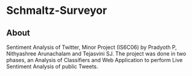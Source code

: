 # Schmaltz-Surveyor
## About
Sentiment Analysis of Twitter, Minor Project (IS6C06) by Pradyoth P, Nithyashree Arunachalam and Tejasvini SJ. The project was done in two phases, an Analysis of Classifiers and Web Application to perform Live Sentiment Analysis of public Tweets.